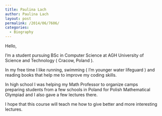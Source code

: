 ```yaml
---
title: Paulina Lach
author: Paulina Lach
layout: post
permalink: /2014/06/7606/
categories:
  - Biography
---
```

Hello,

I’m a student pursuing BSc in Computer Science at AGH University of Science and Technology ( Cracow, Poland ).

In my free time I like running, swimming ( I&#8217;m younger water lifeguard ) and reading books that help me to improve my coding skills. 

In high school I was helping my Math Professor to organize camps preparing students from a few schools in Poland for Polish Mathematical Olympiad and I also gave a few lectures there.

I hope that this course will teach me how to give better and more interesting lectures.